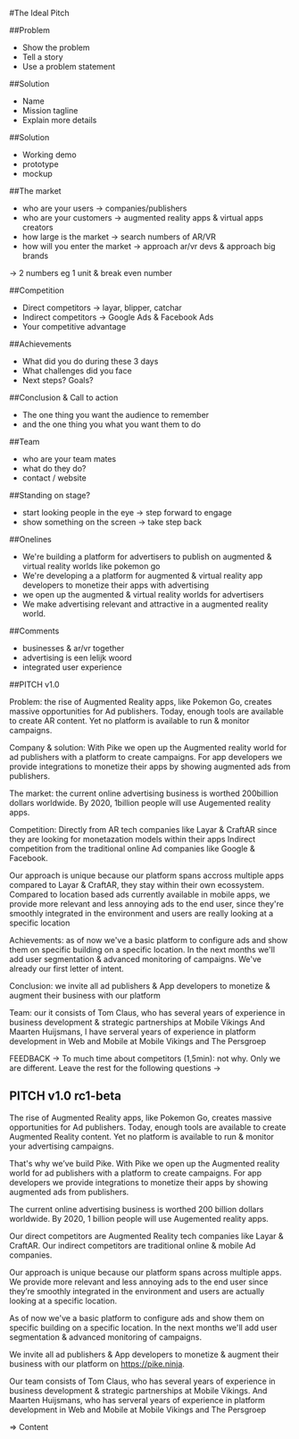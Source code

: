 #The Ideal Pitch

##Problem
 - Show the problem
 - Tell a story
 - Use a problem statement

##Solution
 - Name
 - Mission tagline 
 - Explain more details

##Solution
- Working demo
- prototype
- mockup

##The market
- who are your users -> companies/publishers
- who are your customers -> augmented reality apps & virtual apps creators
- how large is the market -> search numbers of AR/VR
- how will you enter the market -> approach ar/vr devs & approach big brands

-> 2 numbers eg 1 unit & break even number

##Competition
- Direct competitors -> layar, blipper, catchar
- Indirect competitors -> Google Ads & Facebook Ads
- Your competitive advantage 

##Achievements
- What did you do during these 3 days
- What challenges did you face
- Next steps? Goals?

##Conclusion & Call to action
- The one thing you want the audience to remember
- and the one thing you what you want them to do

##Team
- who are your team mates
- what do they do?
- contact / website


##Standing on stage?
- start looking people in the eye -> step forward to engage
- show something on the screen -> take step back



##Onelines
- We're building a platform for advertisers to publish on augmented & virtual reality worlds like pokemon go
- We're developing a a platform for augmented & virtual reality app developers to monetize their apps with advertising
- we open up the augmented & virtual reality worlds for advertisers
- We make advertising relevant and attractive in a augmented reality world.

##Comments
 - businesses & ar/vr together
 - advertising is een lelijk woord
 - integrated user experience


##PITCH v1.0

Problem: the rise of Augmented Reality apps, like Pokemon Go, creates massive opportunities for Ad publishers. 
Today, enough tools are available to create AR content. Yet no platform is available to run & monitor campaigns.

Company & solution: With Pike we open up the Augmented reality world for ad publishers with a platform 
to create campaigns. For app developers we provide integrations to monetize their apps by showing augmented ads from publishers.

The market: the current online advertising business is worthed 200billion dollars worldwide. 
By 2020, 1billion people will use Augemented reality apps. 

Competition: Directly from AR tech companies like Layar & CraftAR since they are looking for monetazation models within their apps
Indirect competition from the traditional online Ad companies like Google & Facebook. 

Our approach is unique because our platform spans accross multiple apps compared to Layar & CraftAR, they stay within their own ecossystem. 
Compared to location based ads currently available in mobile apps, we provide more relevant and less annoying ads to the end user, since they're
smoothly integrated in the environment and users are really looking at a specific location

Achievements: as of now we've a basic platform to configure ads and show them on specific building on a specific location. In the next months
we'll add user segmentation & advanced monitoring of campaigns. We've already our first letter of intent.

Conclusion: we invite all ad publishers & App developers to monetize & augment their business with our platform

Team: our it consists of Tom Claus, who has several years of experience in business development & strategic partnerships at Mobile Vikings
And Maarten Huijsmans, I have serveral years of experience in platform development in Web and Mobile at Mobile Vikings and The Persgroep


FEEDBACK -> To much time about competitors (1,5min): not why. Only we are different. Leave the rest for the following questions
-> 

## PITCH v1.0 rc1-beta

The rise of Augmented Reality apps, like Pokemon Go, creates massive opportunities for Ad publishers.
Today, enough tools are available to create Augmented Reality content. Yet no platform is available to run & monitor your advertising campaigns.

That's why we’ve build Pike. With Pike we open up the Augmented reality world for ad publishers with a platform to create campaigns. For app developers we provide integrations to monetize their apps by showing augmented ads from publishers.

The current online advertising business is worthed 200 billion dollars worldwide. By 2020, 1 billion people will use Augemented reality apps.

Our direct competitors are Augmented Reality tech companies like Layar & CraftAR. Our indirect competitors are traditional online & mobile Ad companies.

Our approach is unique because our platform spans across multiple apps. We provide more relevant and less annoying ads to the end user since they’re smoothly integrated in the environment and users are actually looking at a specific location.

As of now we've a basic platform to configure ads and show them on specific building on a specific location. In the next months we'll add user segmentation & advanced monitoring of campaigns.

We invite all ad publishers & App developers to monetize & augment their business with our platform on https://pike.ninja.

Our team  consists of Tom Claus, who has several years of experience in business development & strategic partnerships at Mobile Vikings. And Maarten Huijsmans, who has serveral years of experience in platform development in Web and Mobile at Mobile Vikings and The Persgroep

=> Content
